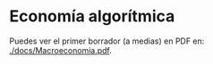 # Economía algorítmica

Puedes ver el primer borrador (a medias) en PDF en: [./docs/Macroeconomia.pdf](https://github.com/allnulled/economics-framework/blob/main/docs/Macroeconomia.pdf).